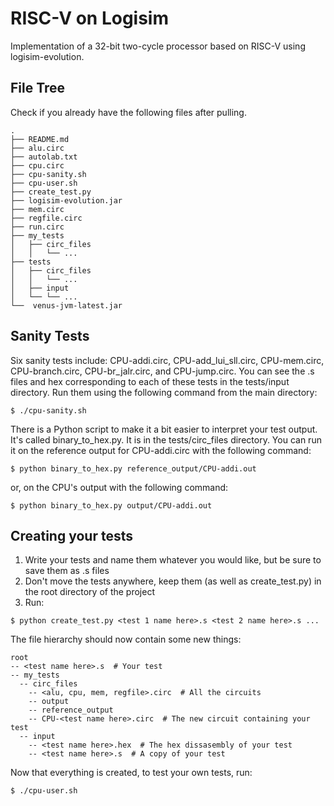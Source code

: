 # RISC-V on Logisim

Implementation of a 32-bit two-cycle processor based on RISC-V using logisim-evolution.

## File Tree

Check if you already have the following files after pulling.

```
.
├── README.md
├── alu.circ
├── autolab.txt
├── cpu.circ
├── cpu-sanity.sh
├── cpu-user.sh
├── create_test.py
├── logisim-evolution.jar
├── mem.circ
├── regfile.circ
├── run.circ
├── my_tests
│   ├── circ_files
│   │   └── ...
├── tests
│   ├── circ_files
│   │   └── ...
│   ├── input
│   └── └── ...
└──  venus-jvm-latest.jar
```

## Sanity Tests

Six sanity tests include: CPU-addi.circ, CPU-add_lui_sll.circ, CPU-mem.circ, CPU-branch.circ, CPU-br_jalr.circ, and CPU-jump.circ. You can see the .s files and hex corresponding to each of these tests in the tests/input directory. Run them using the following command from the main directory:

```
$ ./cpu-sanity.sh
```
There is a Python script to make it a bit easier to interpret your test output. It's called binary_to_hex.py. It is in the tests/circ_files directory. You can run it on the reference output for CPU-addi.circ with the following command:
```
$ python binary_to_hex.py reference_output/CPU-addi.out
```
or, on the CPU's output with the following command:
```
$ python binary_to_hex.py output/CPU-addi.out
```
## Creating your tests

1. Write your tests and name them whatever you would like, but be sure to save them as .s files
2. Don't move the tests anywhere, keep them (as well as create_test.py) in the root directory of the project
3. Run:
```
$ python create_test.py <test 1 name here>.s <test 2 name here>.s ...
```
The file hierarchy should now contain some new things:
```
root
-- <test name here>.s  # Your test
-- my_tests
  -- circ_files
    -- <alu, cpu, mem, regfile>.circ  # All the circuits
    -- output
    -- reference_output
    -- CPU-<test name here>.circ  # The new circuit containing your test
  -- input
    -- <test name here>.hex  # The hex dissasembly of your test
    -- <test name here>.s  # A copy of your test
```
Now that everything is created, to test your own tests, run:
```
$ ./cpu-user.sh
```